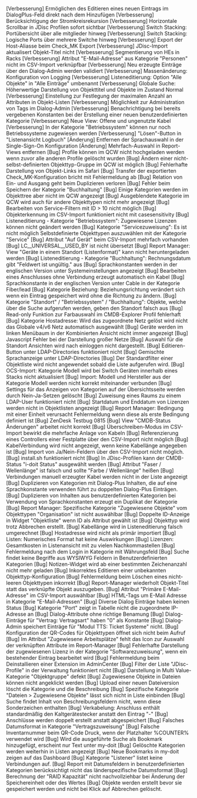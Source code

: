 [Verbesserung]  Ermöglichen des Editieren eines neuen Eintrags im DialogPlus-Feld direkt nach dem Hinzufügen
[Verbesserung]  Berücksichtigung der Stromkreisrekursion
[Verbesserung]  Horizontale Scrollbar in JDisc Profilen sofort sichtbar
[Verbesserung]  Switch Stacking: Portübersicht über alle mitglieder hinweg
[Verbesserung]  Switch Stacking: Logische Ports über mehrere Switche hinweg
[Verbesserung]  Export der Host-Aliasse beim Check_MK Export
[Verbesserung]  JDisc-Import aktualisert Objekt-Titel nicht
[Verbesserung]  Segmentierung von HEs in Racks
[Verbesserung]  Attribut "E-Mail-Adresse" aus Kategorie "Personen" nicht im CSV-Import verknüpfbar
[Verbesserung]  Neu erzeugte Einträge über den Dialog-Admin werden validiert
[Verbesserung]  Massenänderung: Konfiguration von Logging
[Verbesserung]  Listeneditierung: Option "Alle Objekte" in "Alle Einträge" umbenannt
[Verbesserung]  Globale Suche: Höherwertige Darstellung von Objekttitel und Objekte im Zustand Normal
[Verbesserung]  Einstellung zur Festlegung der maximalen Anzahl an Attributen in Objekt-Listen
[Verbesserung]  Möglichkeit zur Administration von Tags im Dialog-Admin
[Verbesserung]  Benachrichtigung bei bereits vergebenen Konstanten bei der Erstellung einer neuen benutzerdefinierten Kategorie
[Verbesserung]  Neue View: Offene und ungenutzte Kabel
[Verbesserung]  In der Kategorie "Betriebssystem" können nur noch Betriebssysteme zugewiesen werden
[Verbesserung]  "Lösen"-Button in "Listenansicht Logbuch"
[Änderung]      Entfernen der Sprachauswahl in der Single-Sign-On Konfiguration
[Änderung]      Mehrfach-Auswahl in Report-Views entfernen
[Bug]           Profile können im QCW nicht hochgeladen werden wenn zuvor alle anderen Profile gelöscht wurden
[Bug]           Ändern einer nicht-selbst-definierten Objekttyp-Gruppe im QCW ist möglich
[Bug]           Fehlerhafte Darstellung von Objekt-Links im Safari
[Bug]           Transfer der exportierten Check_MK-Konfiguration bricht mit Fehlermeldung ab
[Bug]           Relation von Ein- und Ausgang geht beim Duplizieren verloren
[Bug]           Fehler beim Speichern der Kategorie "Buchhaltung"
[Bug]           Einige Kategorien werden im Objekttree aber nicht im QCW angezeigt
[Bug]           Ausgeblendete Kategorie im QCW wird auch für andere Objekttypen nicht mehr angezeigt
[Bug]           Bearbeiten von Service-Filtern mit ID > 10 nicht möglich
[Bug]           Objekterkennung im CSV-Import funktioniert nicht mit casesensitivity
[Bug]           Listeneditierung - Kategorie "Betriebssystem": Zugewiesene Lizenzen können nicht geändert werden
[Bug]           Kategorie "Servicezuweisung": Es ist nicht möglich Selbstdefinierte Objekttypen auszuwählen mit der Kategorie "Service"
[Bug]           Attribut "Auf Gerät" beim CSV-Import mehrfach vorhanden
[Bug]           LC__UNIVERSAL__USED_BY ist nicht übersetzt
[Bug]           Report Manager: View "Geräte in einem Standort (Listenformat)" kann nicht heruntergeladen werden
[Bug]           Listeneditierung - Kategorie "Buchhaltung": Rechnungsdatum gibt "Feldwert ist ungültig." aus
[Bug]           Sprachkonstanten werden in der englischen Version unter Systemeinstellungen angezeigt
[Bug]           Bearbeiten eines Anschlusses ohne Verbindung erzeugt automatisch ein Kabel
[Bug]           Sprachkonstante in der englischen Version unter Cable in der Kategorie Fiber/lead
[Bug]           Kategorie Beziehung: Beziehungsrichtung verändert sich wenn ein Eintrag gespeichert wird ohne die Richtung zu ändern.
[Bug]           Kategorie "Standort" / "Betriebssystem" / "Buchhaltung": Objekte, welche über die Suche aufgerufen werden, geben den Standort falsch aus
[Bug]           Read-only Funktion zur Farbauswahl im CMDB-Explorer Profil fehlerhaft
[Bug]           Kategorie Hostadresse: Wird das zugeordnete Netz gelöst wird nicht das Globale v4/v6 Netz automatisch ausgewählt
[Bug]           Geräte werden im linken Menübaum in der Kombinierten Ansicht nicht immer angezeigt
[Bug]           Javascript Fehler bei der Darstellung großer Netze
[Bug]           Auswahl für die Standort Ansichten wird nach einloggen nicht dargestellt.
[Bug]           Editieren-Button unter LDAP-Directories funktioniert nicht
[Bug]           Gemischte Sprachanzeige unter LDAP-Directories
[Bug]           Der Standardfilter einer Objektliste wird nicht angewendet sobald die Liste aufgerufen wird.
[Bug]           OCS-Import: Kategorie Modell wird bei Switch Geräten innerhalb eines Stacks nicht aktualisiert
[Bug]           Import: Modell und Hersteller aus der Kategorie Modell werden nicht korrekt miteinander verbunden
[Bug]           Settings für das Anzeigen von Kategorien auf der Übersichtsseite werden durch Nein-Ja-Setzen gelöscht
[Bug]           Zuweisung eines Raums zu einem LDAP-User funktioniert nicht
[Bug]           Startdatum und Enddatum von Lizenzen werden nicht in Objektlisten angezeigt
[Bug]           Report Manager: Bedingung mit einer Einheit verursacht Fehlermeldung wenn diese als erste Bedingung definiert ist
[Bug]           ZenDesk Testbug 0815
[Bug]           View "CMDB-Status Änderungen" arbeitet nicht korrekt
[Bug]           Überschreiben-Modus im CSV-Import bewirkt die mehrfache Anlage von Kabeln
[Bug]           Referenzierung eines Controllers einer Festplatte über den CSV-Import nicht möglich
[Bug]           KabelVerbindung wird nicht angezeigt, wenn keine Kabellänge angegeben ist
[Bug]           Import von Ja/Nein-Feldern über den CSV-Import nicht möglich.
[Bug]           install.sh funktioniert nicht
[Bug]           In JDisc-Profilen kann der CMDB-Status "i-doit Status" ausgewählt werden
[Bug]           Attribut "Faser / Wellenlänge" ist falsch und sollte "Farbe / Wellenlänge" heißen
[Bug]           Verbindungen manuell erzeugter Kabel werden nicht in der Liste angezeigt
[Bug]           Duplizieren von Kategorien mit Dialog-Plus Inhalten, die auf eine Sprachkonstante verwenden führt zu doppelten Dialog-Plus Einträgen.
[Bug]           Duplizieren von Inhalten aus benutzerdefinierten Kategorien bei Verwendung von Sprachkonstanten erzeugt ein Duplikat der Kategorie
[Bug]           Report Manager: Spezifische Kategorie "Zugewiesene Objekte" vom Objekttypen "Organisation" ist nicht auswählbar
[Bug]           Doppelte ID-Anzeige in Widget "Objektliste" wenn ID als Attribut gewählt ist
[Bug]           Objekttyp wird trotz Abbrechen erstellt.
[Bug]           Kabellänge wird in Listeneditierung falsch umgerechnet
[Bug]           Hostadresse wird nicht als primär importiert
[Bug]           Listen: Numerisches Format hat keine Auswirkungen
[Bug]           Lizenzen: Gesamtkosten in Listenansicht mit zu vielen Nachkommastellen
[Bug]           Fehlermeldung nach dem Login in Kategorie mit Währungsfeld
[Bug]           Suche findet keine Begriffe aus WYSIWYG Feldern in Benutzerdefinierten Kategorien
[Bug]           Notizen-Widget wird ab einer bestimmten Zeichenanzahl nicht mehr geladen
[Bug]           Inkorrektes Editieren einer unbekannten Objekttyp-Konfiguration
[Bug]           Fehlermeldung beim Löschen eines nicht-leeren Objekttypen inkorrekt
[Bug]           Report-Manager wiederholt Objekt-Titel statt das verknüpfte Objekt auszugeben.
[Bug]           Attribut "Primäre E-Mail-Adresse" im CSV-Import auswählbar
[Bug]           HTML-Tags um E-Mail Adresse in Kategorie "E-Mail-Adressen"
[Bug]           Diverse Dialog Einträge haben keinen Status
[Bug]           Kategorie "Port" zeigt in Tabelle nicht die zugeordnete IP-Adresse an
[Bug]           Dialog-Attribute ohne richtige Benamung
[Bug]           Dialog-Einträge für "Vertrag: Vertragsart" haben "0" als Konstante
[Bug]           Dialog-Admin speichert Einträge für "Modul TTS: Ticket Systeme" nicht.
[Bug]           Konfiguration der QR-Codes für Objekttypen öffnet sich nicht beim Aufruf
[Bug]           Im Attribut "Zugewiesene Arbeitsplätze" fehlt das Icon zur Auswahl der verknüpften Attribute im Report-Manager
[Bug]           Fehlerhafte Darstellung der zugewiesenen Lizenz in der Kategorie "Softwarezuweisung", wenn ein bestehender Eintrag bearbeitet wird
[Bug]           Fehlermeldung beim Deinstallieren einer Extension im AdminCenter
[Bug]           Filter der Liste "JDisc-Profile" in der Verwaltung funktioniert nicht
[Bug]           Darstellung in Multi Value-Kategorie "Objektgruppe" defekt
[Bug]           Zugewiesene Objekte in Dateien können nicht angeklickt werden
[Bug]           Upload einer neuen Dateiversion löscht die Kategorie und die Beschreibung
[Bug]           Spezifische Kategorie "Dateien > Zugewiesene Objekte" lässt sich nicht in Liste einbinden
[Bug]           Suche findet Inhalt von Beschreibungsfeldern nicht, wenn diese Sonderzeichen enthalten
[Bug]           Verkabelung: Anschluss enthält standardmäßig den Kaltgerätestecker anstatt den Eintrag "-"
[Bug]           Anschlüsse werden doppelt erstellt anstatt abgespeichert
[Bug]           Falsches Datumsformat in Kategorie "Vertragszuweisung"
[Bug]           Falsche Inventarnummer beim QR-Code Druck, wenn der Platzhalter %COUNTER% verwendet wird
[Bug]           Wird die ausgeführte Suche als Bookmark hinzugefügt, erscheint nur Text unter my-doit
[Bug]           Gelöschte Kategorien werden weiterhin in Listen angezeigt
[Bug]           Neue Bookmarks in my-doit zeigen auf das Dashboard
[Bug]           Kategorie "Listener" listet keine Verbindungen auf.
[Bug]           Report mit Datumsfeldern in benutzerdefinierten Kategorien berücksichtigt nicht das länderspezifische Datumsformat
[Bug]           Berechnung der "RAID Kapazität" nicht nachvollziehbar bei Änderung der Speichereinheit oder des Wertes
[Bug]           Objekte werden erstellt bevor sie gespeichert werden und nicht bei Klick auf Abbrechen gelöscht.